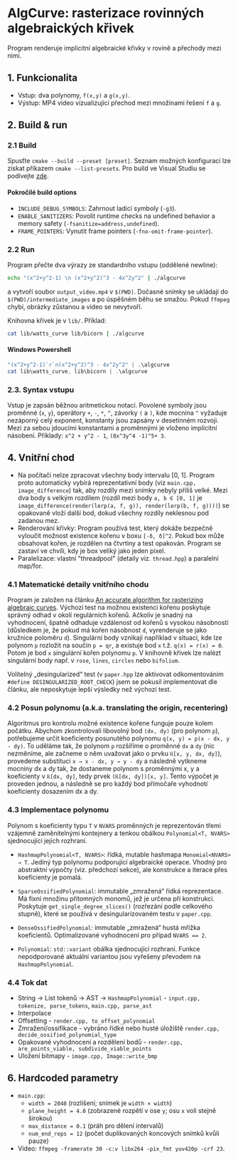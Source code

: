 # AlgCurve: rasterizace rovinných algebraických křivek

Program renderuje implicitní algebraické křivky v rovině a přechody mezi nimi.

## 1. Funkcionalita

- Vstup: dva polynomy, `f(x,y)` a `g(x,y)`.
- Výstup: MP4 video vizualizující přechod mezi množinami řešení `f` a `g`.

## 2. Build & run

### 2.1 Build
Spusťte `cmake --build --preset [preset]`.
Seznam možných konfigurací lze získat příkazem `cmake --list-presets`.
Pro build ve Visual Studiu se podívejte [zde](ttps://learn.microsoft.com/en-us/cpp/build/cmake-projects-in-visual-studio).


#### Pokročilé build options
- `INCLUDE_DEBUG_SYMBOLS`: Zahrnout ladicí symboly (`-g3`).
- `ENABLE_SANITIZERS`: Povolit runtime checks na undefined behavior a memory safety (`-fsanitize=address,undefined`).
- `FRAME_POINTERS`: Vynutit frame pointers (`-fno-omit-frame-pointer`).

### 2.2 Run
Program přečte dva výrazy ze standardního vstupu (oddělené newline):
```bash
echo "(x^2+y^2-1) \n (x^2+y^2)^3 - 4x^2y^2" | ./algcurve
```
a vytvoří soubor `output_video.mp4` v `$(PWD)`. Dočasné snímky se ukládají do `$(PWD)/intermediate_images` a po úspěšném běhu se smažou. Pokud `ffmpeg` chybí, obrázky zůstanou a video se nevytvoří.

Knihovna křivek je v `lib/`. Příklad:
```bash
cat lib/watts_curve lib/bicorn | ./algcurve
```

#### Windows Powershell
```powershell
"(x^2+y^2-1)`r`n(x^2+y^2)^3 - 4x^2y^2" | .\algcurve
cat lib\watts_curve, lib\bicorn | .\algcurve
```

### 2.3. Syntax vstupu
Vstup je zapsán běžnou aritmetickou notací. Povolené symboly jsou proměnné (`x`, `y`), operátory `+`, `-`, `*`, `^`, závorky `(` a `)`, kde mocnina `^` vyžaduje nezáporný celý exponent, konstanty jsou zapsány v desetinném rozvoji. Mezi za sebou jdoucími konstantami a proměnnými je vloženo implicitní násobení. Příklady: `x^2 + y^2 - 1`, `(8x^3y^4 -1)^5+ 3`.

## 4. Vnitřní chod
- Na počítači nelze zpracovat všechny body intervalu [0, 1]. Program proto automaticky vybírá reprezentativní body (viz `main.cpp, image_difference`) tak, aby rozdíly mezi snímky nebyly příliš velké. Mezi dva body s velkým rozdílem (rozdíl mezi body `a, b ∈ [0, 1]` je `image_difference(render(lerp(a, f, g)), render(lerp(b, f, g))))`) se opakovaně vloží další bod, dokud všechny rozdíly neklesnou pod zadanou mez.
- Renderování křivky: Program používá test, který dokáže bezpečně vyloučit možnost existence kořenu v boxu `[-δ, δ]^2`. Pokud box může obsahovat kořen, je rozdělen na čtvrtiny a test opakován. Program se zastaví ve chvíli, kdy je box veliký jako jeden pixel. 
- Paralelizace: vlastní "threadpool" (detaily viz. `thread.hpp`) a paralelní map/for.

### 4.1 Matematické detaily vnitřního chodu
Program je založen na článku [An accurate algorithm for rasterizing algebraic curves](https://dl.acm.org/doi/pdf/10.1145/164360.164427). Výchozí test na možnou existenci kořenu poskytuje správný odhad v okolí regulárních kořenů. 
Ačkoliv je snadný na vyhodnocení, špatně odhaduje vzdálenost od kořenů s vysokou násobností (důsledkem je, že pokud má kořen násobnost `d`, vyrenderuje se jako kružnice poloměru `d`). 
Singulární body vznikají například v situaci, kde lze polynom `p` rozložit na součin `p = qr`, a existuje bod `x` t.ž. `q(x) = r(x) = 0`. Potom je bod `x` singulární kořen polynomu `p`.
V knihovně křivek lze nalézt singulární body např. v `rose`, `lines`, `circles` nebo `bifolium`.

Volitelný „desingularized“ test (v `paper.hpp` lze aktivovat odkomentováním `#define DESINGULARIZED_ROOT_CHECK`) jsem se pokusil implementovat dle článku, ale neposkytuje lepší výsledky než výchozí test.

### 4.2 Posun polynomu (a.k.a. translating the origin, recentering)
Algoritmus pro kontrolu možné existence kořene funguje pouze kolem počátku. Abychom zkontrolovali
libovolný bod `(dx, dy)` (pro polynom `p`), potřebujeme určit koeficienty posunutého polynomu `q(x, y) = p(x - dx, y - dy)`. 
To uděláme tak, že polynom `p` rozšíříme o proměnné `dx` a `dy` (nic nezměníme, ale začneme o něm uvažovat jako o prvku `ℝ[x, y, dx, dy]`), provedeme substituci `x → x - dx, y → y - dy` a následně vytkneme mocniny dx a dy tak, že dostaneme polynom s proměnnými x, y a koeficienty v `ℝ[dx, dy]`, tedy prvek `(ℝ[dx, dy])[x, y]`.
Tento výpočet je proveden jednou, a následně se pro každý bod přímočaře vyhodnotí koeficienty dosazením dx a dy.

### 4.3 Implementace polynomu

Polynom s koeficienty typu `T` v `NVARS` proměnných je reprezentován třemi vzájemně zaměnitelnými kontejnery a tenkou obálkou `Polynomial<T, NVARS>` sjednocující jejich rozhraní.

- `HashmapPolynomial<T, NVARS>`: řídká, mutable hashmapa `Monomial<NVARS> → T`. Jediný typ polynomu podporující algebraické operace. Vhodný pro abstraktní výpočty (viz. předchozí sekce), ale konstrukce a iterace přes koeficienty je pomalá.

- `SparseOssifiedPolynomial`: immutable „zmražená“ řídká reprezentace. Má fixní množinu přítomných monomů, jež je určena při konstrukci. Poskytuje `get_single_degree_slices()` (rozřezání podle celkového stupně), které se používá v desingularizovaném testu v `paper.cpp`.

- `DenseOssifiedPolynomial`: immutable „zmražená“ hustá mřížka koeficientů. Optimalizované vyhodnocení pro případ `NVARS == 2`.

- `Polynomial`: `std::variant` obálka sjednocující rozhraní. Funkce nepodporované aktuální variantou jsou vyřešeny převodem na `HashmapPolynomial`.

### 4.4 Tok dat
- String → List tokenů → AST → `HashmapPolynomial` - `input.cpp, tokenize, parse_tokens`, `main.cpp, parse_ast`
- Interpolace
- Offsetting - `render.cpp, to_offset_polynomial`
- Zmražení/ossifikace - vybráno řídké nebo husté úložiště `render.cpp, decide_ossified_polynomial_type`
- Opakované vyhodnocení a rozdělení bodů - `render.cpp, are_points_viable, subdivide_viable_points`
- Uložení bitmapy - `image.cpp, Image::write_bmp`

## 6. Hardcoded parametry
- `main.cpp`: 
  - `width = 2048` (rozlišení; snímek je `width × width`)
  - `plane_height = 4.0` (zobrazené rozpětí v ose `y`; osu `x` volí stejně širokou)
  - `max_distance = 0.1` (práh pro dělení intervalů)
  - `num_end_reps = 12` (počet duplikovaných koncových snímků kvůli pauze)
- Video: `ffmpeg -framerate 30 -c:v libx264 -pix_fmt yuv420p -crf 23`.
